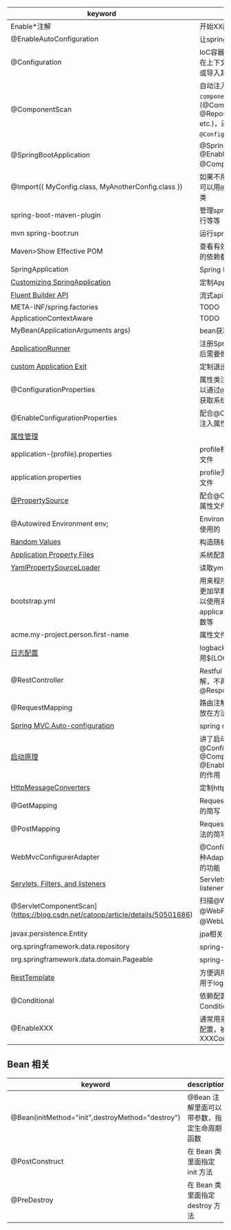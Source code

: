 keyword | description
--------|-----------
Enable*注解 | 开始XX配置
@EnableAutoConfiguration | 让spring-boot猜测怎样配置
@Configuration | IoC容器的配置类注解，允许在上下文中注册额外的bean或导入其他配置类
@ComponentScan | 自动注入所有的`Spring components`，(@Component, @Service, @Repository, @Controller etc.)，还包括`@Configuration`注解的类
@SpringBootApplication | @SpringBootConfiguration, @EnableAutoConfiguration, @ComponentScan的结合
@Import({ MyConfig.class, MyAnotherConfig.class }) | 如果不用`@ComponentScan`，可以用`@Import`添加要注入的类
spring-boot-maven-plugin | 管理spring-boot：打包、运行等等
mvn spring-boot:run | 运行spring-boot
Maven>Show Effective POM | 查看有效POM，将所有继承的依赖都展示出来
SpringApplication | Spring Boot主程序
[Customizing SpringApplication](https://docs.spring.io/spring-boot/docs/2.1.0.BUILD-SNAPSHOT/api/org/springframework/boot/SpringApplication.html) | 定制Application
[Fluent Builder API](https://docs.spring.io/spring-boot/docs/current-SNAPSHOT/reference/htmlsingle/#boot-features-fluent-builder-api) | 流式api
META-INF/spring.factories | TODO
ApplicationContextAware | TODO
MyBean(ApplicationArguments args) | bean获取命令行传入的参数
[ApplicationRunner](https://docs.spring.io/spring-boot/docs/current-SNAPSHOT/reference/htmlsingle/#boot-features-command-line-runner) | 注册SpringApplication启动后需要做的事情 
[custom Application Exit](https://docs.spring.io/spring-boot/docs/current-SNAPSHOT/reference/htmlsingle/#boot-features-application-exit) | 定制退出码
@ConfigurationProperties | 属性类注解，被注解的类，可以通过`@Autowired`注入，而获取系统配置的属性
@EnableConfigurationProperties | 配合@Configuration使用，注入属性类
[属性管理](https://docs.spring.io/spring-boot/docs/current-SNAPSHOT/reference/htmlsingle/#boot-features-external-config) | 
application-{profile}.properties | profile相关的属性配置yaml文件
application.properties | profile无关的属性配置yaml文件
[@PropertySource](https://docs.spring.io/spring/docs/5.0.6.BUILD-SNAPSHOT/javadoc-api/org/springframework/context/annotation/PropertySource.html) | 配合@Configuration，指定属性文件
@Autowired Environment env; | Environment是可以直接注入使用的
[Random Values](https://docs.spring.io/spring-boot/docs/current-SNAPSHOT/reference/htmlsingle/#boot-features-external-config-random-values) | 构造随机测试数据
[Application Property Files](https://docs.spring.io/spring-boot/docs/current-SNAPSHOT/reference/htmlsingle/#boot-features-external-config-application-property-files) | 系统配置文件分布
[YamlPropertySourceLoader](https://www.programcreek.com/java-api-examples/index.php?source_dir=KitchenSink-master/Java/Spring/boot/spring-boot-demo-yaml/src/main/java/szaq/spring/boot/ApplicationConfig.java) | 读取yml配置文件
bootstrap.yml | 用来程序引导时执行，应用于更加早期配置信息读取，如可以使用来配置application.yml中使用到参数等
acme.my-project.person.first-name | 属性文件推荐的写法
[日志配置](https://docs.spring.io/spring-boot/docs/current-SNAPSHOT/reference/htmlsingle/#boot-features-custom-log-configuration) | logback-spring.xml中可使用${LOG_PATH}等变量
@RestController | Restful Controller类型注解，不再需要@ResponseBody
@RequestMapping | 路由注解，可放在类上，也可放在方法上
[Spring MVC Auto-configuration](https://docs.spring.io/spring-boot/docs/current-SNAPSHOT/reference/htmlsingle/#boot-features-spring-mvc-auto-configuration) | spring mvc 配置说明
[启动原理](https://www.cnblogs.com/zheting/p/6707035.html) | 讲了启动原理，以及@Configuration, @Bean, @ComponentScan, @EnableAutoConfiguration的作用
[HttpMessageConverters](https://docs.spring.io/spring-boot/docs/current-SNAPSHOT/reference/htmlsingle/#boot-features-spring-mvc-message-converters) | 定制http消息转换
@GetMapping | RequestMapping中GET方法的简写
@PostMapping | RequestMapping中POST方法的简写
WebMvcConfigurerAdapter | @Configure注解 + 继承自各种Adapter，就可以扩展系统的功能
[Servlets, Filters, and listeners](https://docs.spring.io/spring-boot/docs/current-SNAPSHOT/reference/htmlsingle/#boot-features-embedded-container-servlets-filters-listeners) | Servlets, Filters, and listeners
@ServletComponentScan](https://blog.csdn.net/catoop/article/details/50501686) | 扫描@WebServlet、@WebFilter、@WebListener 注解
javax.persistence.Entity | jpa相关的类与注解
org.springframework.data.repository | spring-data-jpa相关类
org.springframework.data.domain.Pageable | spring-data相关领域类
[RestTemplate](https://blog.csdn.net/itguangit/article/details/78825505) | 方便调用内部服务的类，还可用于log tracing
@Conditional | 依赖配置，参数为实现了 Condition 的接口的类
@EnableXXX | 通常用来定制 spring-boot 配置，被注解的类会继承 XXXConfigurerAdapter

## Bean 相关
keyword | description
--------|-----------
@Bean(initMethod="init",destroyMethod="destroy") | @Bean 注解里面可以带参数，指定生命周期函数
@PostConstruct | 在 Bean 类里面指定 init 方法
@PreDestroy | 在 Bean 类里面指定destroy 方法





